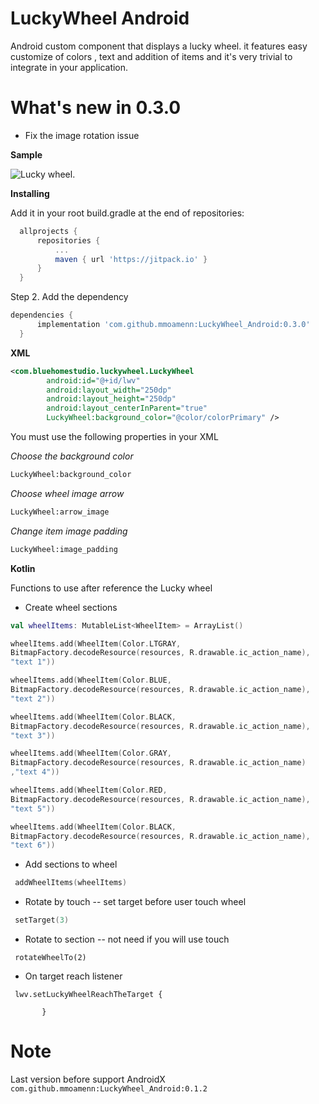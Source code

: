 # LuckyWheel Android

Android custom component that displays a lucky wheel. it features easy customize of colors , text and addition of items and it's very trivial to integrate in your application.

# What's new in 0.3.0

- Fix the image rotation issue

 **Sample**
 
 ![Lucky wheel](https://github.com/mmoamenn/LuckyWheel_Android/blob/master/samples/color_image.png). 
    
 **Installing**
 
 Add it in your root build.gradle at the end of repositories:
 
  ```groovy
 	allprojects {
 		repositories {
 			...
 			maven { url 'https://jitpack.io' }
 		}
 	}
  ```
 	
 Step 2. Add the dependency
 
  ```groovy
  dependencies {
 		implementation 'com.github.mmoamenn:LuckyWheel_Android:0.3.0'
 	}
  ```
 	
 **XML**
 
```xml
<com.bluehomestudio.luckywheel.LuckyWheel
        android:id="@+id/lwv"
        android:layout_width="250dp"
        android:layout_height="250dp"
        android:layout_centerInParent="true"
        LuckyWheel:background_color="@color/colorPrimary" />
```

         
 You must use the following properties in your XML
 
 _Choose the background color_ 
 
```xml
LuckyWheel:background_color
```
 
 _Choose wheel image arrow_ 
 
 ```xml
LuckyWheel:arrow_image
```
 _Change item image padding_ 

 ```xml
LuckyWheel:image_padding
```
 
 **Kotlin**
 
 Functions to use after reference the Lucky wheel
 
 * Create wheel sections 
 
 ```kotlin
 val wheelItems: MutableList<WheelItem> = ArrayList()

 wheelItems.add(WheelItem(Color.LTGRAY,
 BitmapFactory.decodeResource(resources, R.drawable.ic_action_name),
 "text 1"))
 
 wheelItems.add(WheelItem(Color.BLUE,
 BitmapFactory.decodeResource(resources, R.drawable.ic_action_name),
 "text 2"))
 
 wheelItems.add(WheelItem(Color.BLACK,
 BitmapFactory.decodeResource(resources, R.drawable.ic_action_name),
 "text 3"))
 
 wheelItems.add(WheelItem(Color.GRAY,
 BitmapFactory.decodeResource(resources, R.drawable.ic_action_name)
 ,"text 4"))
 
 wheelItems.add(WheelItem(Color.RED,
 BitmapFactory.decodeResource(resources, R.drawable.ic_action_name),
 "text 5"))
 
 wheelItems.add(WheelItem(Color.BLACK,
 BitmapFactory.decodeResource(resources, R.drawable.ic_action_name),
 "text 6"))
 
 ```
 
 * Add sections to wheel  
 
 ```kotlin
  addWheelItems(wheelItems)
 ``` 
 * Rotate by touch -- set target before user touch wheel 
 
 ```kotlin
  setTarget(3)
 ``` 
 * Rotate to section -- not need if you will use touch 
 
 ```koltin
  rotateWheelTo(2)
 ``` 
 * On target reach listener
 
 ```koltin
  lwv.setLuckyWheelReachTheTarget {
            
        }
 ```
 
 
# Note
Last version before support AndroidX ```com.github.mmoamenn:LuckyWheel_Android:0.1.2```
